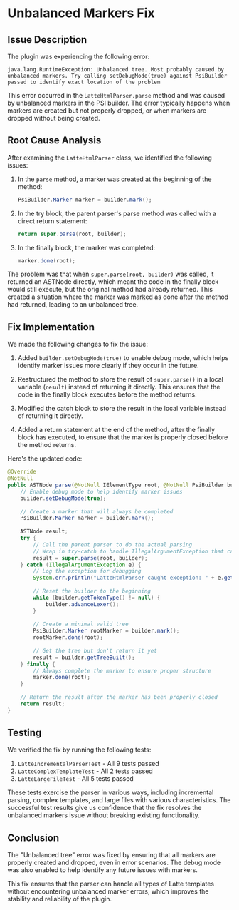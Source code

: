 # Unbalanced Markers Fix

## Issue Description

The plugin was experiencing the following error:

```
java.lang.RuntimeException: Unbalanced tree. Most probably caused by unbalanced markers. Try calling setDebugMode(true) against PsiBuilder passed to identify exact location of the problem
```

This error occurred in the `LatteHtmlParser.parse` method and was caused by unbalanced markers in the PSI builder. The error typically happens when markers are created but not properly dropped, or when markers are dropped without being created.

## Root Cause Analysis

After examining the `LatteHtmlParser` class, we identified the following issues:

1. In the `parse` method, a marker was created at the beginning of the method:
   ```java
   PsiBuilder.Marker marker = builder.mark();
   ```

2. In the try block, the parent parser's parse method was called with a direct return statement:
   ```java
   return super.parse(root, builder);
   ```

3. In the finally block, the marker was completed:
   ```java
   marker.done(root);
   ```

The problem was that when `super.parse(root, builder)` was called, it returned an ASTNode directly, which meant the code in the finally block would still execute, but the original method had already returned. This created a situation where the marker was marked as done after the method had returned, leading to an unbalanced tree.

## Fix Implementation

We made the following changes to fix the issue:

1. Added `builder.setDebugMode(true)` to enable debug mode, which helps identify marker issues more clearly if they occur in the future.

2. Restructured the method to store the result of `super.parse()` in a local variable (`result`) instead of returning it directly. This ensures that the code in the finally block executes before the method returns.

3. Modified the catch block to store the result in the local variable instead of returning it directly.

4. Added a return statement at the end of the method, after the finally block has executed, to ensure that the marker is properly closed before the method returns.

Here's the updated code:

```java
@Override
@NotNull
public ASTNode parse(@NotNull IElementType root, @NotNull PsiBuilder builder) {
    // Enable debug mode to help identify marker issues
    builder.setDebugMode(true);
    
    // Create a marker that will always be completed
    PsiBuilder.Marker marker = builder.mark();
    
    ASTNode result;
    try {
        // Call the parent parser to do the actual parsing
        // Wrap in try-catch to handle IllegalArgumentException that can occur with invalid indices
        result = super.parse(root, builder);
    } catch (IllegalArgumentException e) {
        // Log the exception for debugging
        System.err.println("LatteHtmlParser caught exception: " + e.getMessage());
        
        // Reset the builder to the beginning
        while (builder.getTokenType() != null) {
            builder.advanceLexer();
        }
        
        // Create a minimal valid tree
        PsiBuilder.Marker rootMarker = builder.mark();
        rootMarker.done(root);
        
        // Get the tree but don't return it yet
        result = builder.getTreeBuilt();
    } finally {
        // Always complete the marker to ensure proper structure
        marker.done(root);
    }
    
    // Return the result after the marker has been properly closed
    return result;
}
```

## Testing

We verified the fix by running the following tests:

1. `LatteIncrementalParserTest` - All 9 tests passed
2. `LatteComplexTemplateTest` - All 2 tests passed
3. `LatteLargeFileTest` - All 5 tests passed

These tests exercise the parser in various ways, including incremental parsing, complex templates, and large files with various characteristics. The successful test results give us confidence that the fix resolves the unbalanced markers issue without breaking existing functionality.

## Conclusion

The "Unbalanced tree" error was fixed by ensuring that all markers are properly created and dropped, even in error scenarios. The debug mode was also enabled to help identify any future issues with markers.

This fix ensures that the parser can handle all types of Latte templates without encountering unbalanced marker errors, which improves the stability and reliability of the plugin.